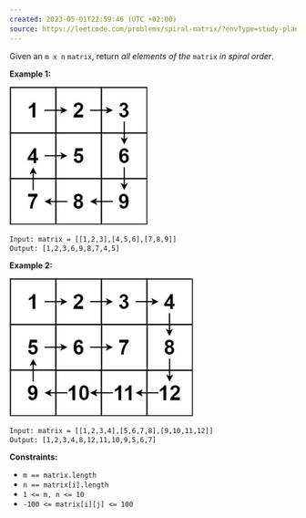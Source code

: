 ```yaml
---
created: 2023-05-01T22:59:46 (UTC +02:00)
source: https://leetcode.com/problems/spiral-matrix/?envType=study-plan&id=level-2
---
```

Given an `m x n` `matrix`, return _all elements of the_ `matrix` _in spiral order_.

**Example 1:**

![img.png](img.png)

```
Input: matrix = [[1,2,3],[4,5,6],[7,8,9]]
Output: [1,2,3,6,9,8,7,4,5]

```

**Example 2:**

![img_1.png](img_1.png)

```
Input: matrix = [[1,2,3,4],[5,6,7,8],[9,10,11,12]]
Output: [1,2,3,4,8,12,11,10,9,5,6,7]

```

**Constraints:**

-   `m == matrix.length`
-   `n == matrix[i].length`
-   `1 <= m, n <= 10`
-   `-100 <= matrix[i][j] <= 100`
